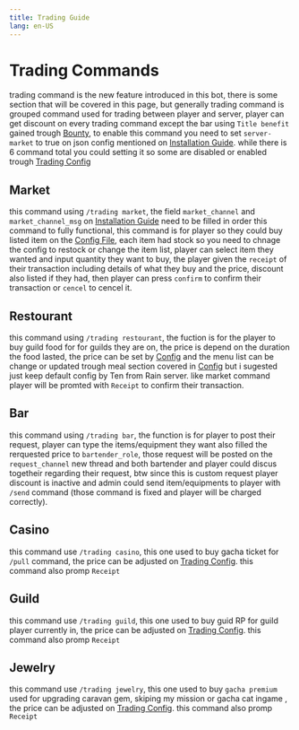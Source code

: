 ```yaml
---
title: Trading Guide
lang: en-US
---
```


# Trading Commands
trading command is the new feature introduced in this bot, there is some section that will be covered in this page, but generally trading command is grouped command used for trading between player and server, player can get discount on every trading command except the bar using `Title benefit` gained trough [Bounty](./bounty), to enable this command you need to set `server-market` to true on json config mentioned on [Installation Guide](../install). while there is 6 command total you could setting it so some are disabled or enabled trough [Trading Config](../config/trading)

## Market
this command using `/trading market`, the field `market_channel` and `market_channel_msg` on [Installation Guide](../install) need to be filled in order this command to fully functional, this command is for player so they could buy listed item on the [Config File](../config/trading), each item had stock so you need to chnage the config to restock or change the item list, player can select item they wanted and input quantity they want to buy, 
the player given the `receipt` of their transaction including details of what they buy and the price, discount also listed if they had, then player can press `confirm` to confirm their transaction or `cencel` to cencel it.

## Restourant
this command using `/trading restourant`, the fuction is for the player to buy guild food for for guilds they are on, the price is depend on the duration the food lasted, the price can be set by [Config](../config/trading) and the menu list can be change or updated trough meal section covered in [Config](../config/trading) but i sugested just keep default config by Ten from Rain server.
like market command player will be promted with `Receipt` to confirm their transaction.

## Bar
this command using `/trading bar`, the function is for player to post their request, player can type the items/equipment they want also filled the rerquested price to `bartender_role`, those request will be posted on the `request_channel` new thread and both bartender and player could discus togetheir regarding their request, btw since this is custom request player discount is inactive and admin could send item/equipments to player with `/send` command (those command is fixed and player will be charged correctly).

## Casino
this command use `/trading casino`, this one used to buy gacha ticket for `/pull` command, the price can be adjusted on [Trading Config](../config/trading). this command also promp `Receipt`

## Guild
this command use `/trading guild`, this one used to buy guid RP for guild player currently in, the price can be adjusted on [Trading Config](../config/trading). this command also promp `Receipt`

## Jewelry
this command use `/trading jewelry`, this one used to buy `gacha premium` used for upgrading caravan gem, skiping my mission or gacha cat ingame , the price can be adjusted on [Trading Config](../config/trading). this command also promp `Receipt`
